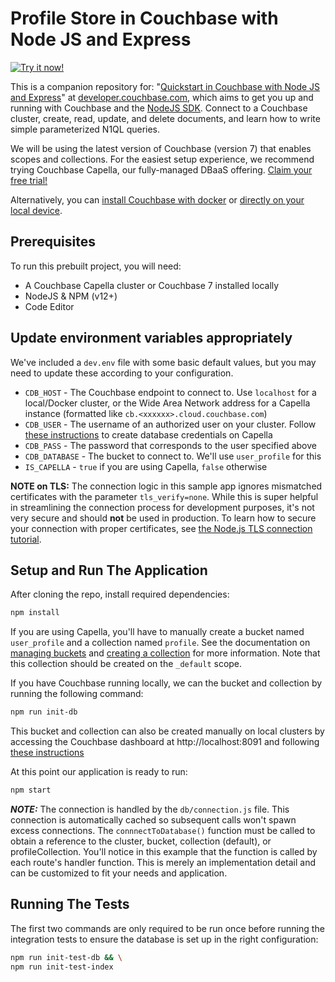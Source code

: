 # Profile Store in Couchbase with Node JS and Express

[![Try it now!](https://da-demo-images.s3.amazonaws.com/runItNow_outline.png?couchbase-example=nodejs-quickstart-repo&source=github)](https://gitpod.io/#https://github.com/couchbase-examples/nodejs-quickstart)

This is a companion repository for: "[Quickstart in Couchbase with Node JS and Express](https://developer.couchbase.com/tutorial-quickstart-nodejs/)" at [developer.couchbase.com](https://developer.couchbase.com), which aims to get you up and running with Couchbase and the [NodeJS SDK](https://docs.couchbase.com/nodejs-sdk/current/hello-world/start-using-sdk.html). Connect to a Couchbase cluster, create, read, update, and delete documents, and learn how to write simple parameterized N1QL queries.

We will be using the latest version of Couchbase (version 7) that enables scopes and collections. For the easiest setup experience, we recommend trying Couchbase Capella, our fully-managed DBaaS offering. [Claim your free trial!](https://cloud.couchbase.com/sign-up)

Alternatively, you can [install Couchbase with docker](https://docs.couchbase.com/server/current/getting-started/do-a-quick-install.html) or [directly on your local device](https://docs.couchbase.com/server/current/install/install-intro.html). 

## Prerequisites

To run this prebuilt project, you will need:

- A Couchbase Capella cluster or Couchbase 7 installed locally
- NodeJS & NPM (v12+)
- Code Editor


## Update environment variables appropriately

We've included a `dev.env` file with some basic default values, but you may need to update these according to your configuration.
- `CDB_HOST` - The Couchbase endpoint to connect to. Use `localhost` for a local/Docker cluster, or the Wide Area Network address for a Capella instance (formatted like `cb.<xxxxxx>.cloud.couchbase.com`)
- `CDB_USER` - The username of an authorized user on your cluster. Follow [these instructions](https://docs.couchbase.com/cloud/clusters/manage-database-users.html#create-database-credentials) to create database credentials on Capella
- `CDB_PASS` - The password that corresponds to the user specified above
- `CDB_DATABASE` - The bucket to connect to. We'll use `user_profile` for this
- `IS_CAPELLA` - `true` if you are using Capella, `false` otherwise

**NOTE on TLS:** The connection logic in this sample app ignores mismatched certificates with the parameter `tls_verify=none`. While this is super helpful in streamlining the connection process for development purposes, it's not very secure and should **not** be used in production. To learn how to secure your connection with proper certificates, see [the Node.js TLS connection tutorial](https://developer.couchbase.com/tutorial-nodejs-tls-connection).

## Setup and Run The Application

After cloning the repo, install required dependencies:

```sh
npm install
```

If you are using Capella, you'll have to manually create a bucket named `user_profile` and a collection named `profile`. See the documentation on [managing buckets](https://docs.couchbase.com/cloud/clusters/data-service/manage-buckets.html) and [creating a collection](https://docs.couchbase.com/cloud/clusters/data-service/scopes-collections.html#create-a-collection) for more information. Note that this collection should be created on the `_default` scope. 


If you have Couchbase running locally, we can the bucket and collection by running the following command:

```sh
npm run init-db
```

This bucket and collection can also be created manually on local clusters by accessing the Couchbase dashboard at http://localhost:8091 and following [these instructions](https://docs.couchbase.com/server/current/tutorials/buckets-scopes-and-collections.html)

At this point our application is ready to run:

```sh
npm start
```

**_NOTE:_** The connection is handled by the `db/connection.js` file. This connection is automatically cached so subsequent calls won't spawn excess connections. The `connnectToDatabase()` function must be called to obtain a reference to the cluster, bucket, collection (default), or profileCollection. You'll notice in this example that the function is called by each route's handler function. This is merely an implementation detail and can be customized to fit your needs and application.


## Running The Tests

The first two commands are only required to be run once before running the integration tests to ensure the database is set up in the right configuration:

```sh
npm run init-test-db && \
npm run init-test-index
```
